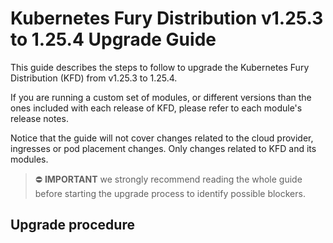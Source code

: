 # Kubernetes Fury Distribution v1.25.3 to 1.25.4 Upgrade Guide

This guide describes the steps to follow to upgrade the Kubernetes Fury Distribution (KFD) from v1.25.3 to 1.25.4.

If you are running a custom set of modules, or different versions than the ones included with each release of KFD, please refer to each module's release notes.

Notice that the guide will not cover changes related to the cloud provider, ingresses or pod placement changes. Only changes related to KFD and its modules.

> ⛔️ **IMPORTANT**
> we strongly recommend reading the whole guide before starting the upgrade process to identify possible blockers.

## Upgrade procedure

